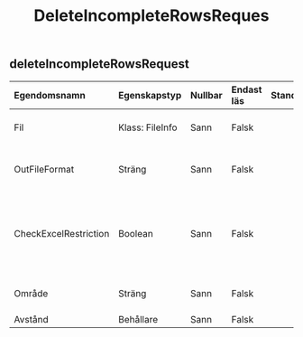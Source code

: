 ﻿---
title: DeleteIncompleteRowsReques
second_title: Aspose.Cells Cloud Documen
type: docs
url: /sv/specification/model/deleteincompleterowsrequest/
description: "Aspose.Cells Molnmodellspecifikation: DeleteIncompleteRowsRequest. Hantera enkelt Excel och andra kalkylarksdokument med funktioner som att öppna, generera, redigera, dela, slå samman, jämföra och konvertera"
kwords: Excel, Office, Spreadsheet, Cloud REST API, DeleteIncompleteRowsRequest
weight: 50
---
## **deleteIncompleteRowsRequest**

 

| Egendomsnamn| Egenskapstyp| Nullbar| Endast läs| Standardvärde| Beskrivning|
|:- |:- |:- |:- |:- |:- |
| Fil| Klass: FileInfo| Sann| Falsk|| Kalkylbladsfiler som kräver datafyllning.|
| OutFileFormat| Sträng| Sann| Falsk||slutföra datarensningen, outfile`s file format. `|
| CheckExcelRestriction| Boolean| Sann| Falsk|| Om kontrollera begränsning av kalkylarksfil när användaren ändrar cellrelaterade objekt.|
| Område| Sträng| Sann| Falsk|| De regionala inställningarna för arbetsbok.|
| Avstånd| Behållare| Sann| Falsk|||

